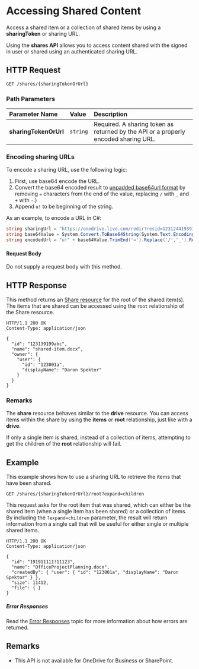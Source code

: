 # Accessing Shared Content

Access a shared item or a collection of shared items by using a **sharingToken** or
sharing URL.

Using the **shares API** allows you to access content shared with the signed in user
or shared using an authenticated sharing URL.

## HTTP Request

<!-- { "blockType": "request", "name": "get-shared-root", "scopes": "service.onedrive" } -->
```http
GET /shares/{sharingTokenOrUrl}
```
### Path Parameters

| Parameter Name        | Value    | Description                                                                         |
|:----------------------|:---------|:------------------------------------------------------------------------------------|
| **sharingTokenOrUrl** | `string` | Required. A sharing token as returned by the API or a properly encoded sharing URL. |


### Encoding sharing URLs
To encode a sharing URL, use the following logic:

1. First, use base64 encode the URL.
2. Convert the base64 encoded result to [unpadded base64url format](https://en.wikipedia.org/wiki/Base64) by removing `=` characters
   from the end of the value, replacing `/` with `_` and `+` with `-`.)
3. Append `u!` to be beginning of the string.

As an example, to encode a URL in C#:

```csharp
string sharingUrl = "https://onedrive.live.com/redir?resid=1231244193912!12&authKey=1201919!12921!1";
string base64Value = System.Convert.ToBase64String(System.Text.Encoding.UTF8.GetBytes(sharingUrl));
string encodedUrl = "u!" + base64Value.TrimEnd('=').Replace('/','_').Replace('+','-');
```

#### Request Body
Do not supply a request body with this method.

## HTTP Response

This method returns an [Share resource](../resources/shareRoot.md) for the root of
the shared item(s). The items that are shared can be accessed using the `root`
relationship of the Share resource.

<!-- { "blockType": "response", "truncated": true, "@odata.type": "oneDrive.share" } -->
```http
HTTP/1.1 200 OK
Content-Type: application/json

{
  "id": "123139199abc",
  "name": "shared-item.docx",
  "owner": {
    "user": {
      "id": "123001a",
      "displayName": "Daron Spektor"
    }
  }
}
```

### Remarks

The **share** resource behaves similar to the **drive** resource. You can access
items within the share by using the **items** or **root** relationship, just like
with a **drive**.

If only a single item is shared, instead of a collection of items, attempting to
get the children of the **root** relationship will fail.

## Example

This example shows how to use a sharing URL to retrieve the items that have been
shared.

<!-- { "blockType": "request", "name": "get-shared-item", "scopes": "service.onedrive"} -->
```http
GET /shares/{sharingTokenOrUrl}/root?expand=children
```

This request asks for the root item that was shared, which can either be the
shared item (when a single item has been shared) or a collection of items. By
including the `?expand=children` parameter, the result will return information
from a single call that will be useful for either single or multiple shared items.

<!-- { "blockType": "response",
       "@odata.type": "oneDrive.item", "truncated": true } -->
```http
HTTP/1.1 200 OK
Content-Type: application/json

{
  "id": "191911111!11123",
  "name": "OfficeProjectPlanning.docx",
  "createdBy": { "user": { "id": "123001a", "displayName": "Daron Spektor" } },
  "size": 11412,
  "file": { }
}
```

##### Error Responses

Read the [Error Responses][error-response] topic for more information about
how errors are returned.

## Remarks

* This API is not available for OneDrive for Business or SharePoint.

[error-response]: ../misc/errors.md

<!-- {
  "type": "#page.annotation",
  "description": "Access the contents of a sharing link with the OneDrive API.",
  "keywords": "shares,shared,sharing,share link, sharing link, share id, share token",
  "section": "documentation",
  "tocPath": "Sharing/Use a link"
} -->
